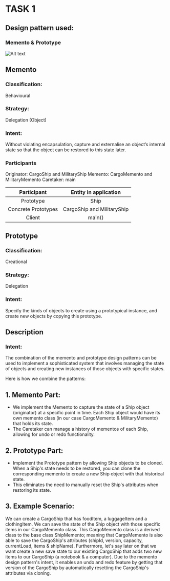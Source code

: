 # TASK 1

## Design pattern used:
### Memento & Prototype

![Alt text](https://cdn.discordapp.com/attachments/1092393954856669235/1140708107853508698/Task_1.jpg)

## Memento
### Classification:
Behavioural 
### Strategy:
Delegation (Object)
### Intent:
Without violating encapsulation, capture and externalise an object’s internal
state so that the object can be restored to this state later.

### Participants
Originator: CargoShip and MilitaryShip
Memento: CargoMemento and MilitaryMemento
Caretaker: main

| Participant         | Entity in application      |
| :-----------------: | :------------------------: |
| Prototype           | Ship                       |
| Concrete Prototypes | CargoShip and MilitaryShip |
| Client              | main()                     |

## Prototype

### Classification:
Creational

### Strategy:
Delegation

### Intent:
Specify the kinds of objects to create using a prototypical instance, and create new
objects by copying this prototype.

## Description
### Intent: 
The combination of the memento and prototype design patterns can be used to implement a sophisticated system that involves managing the state of objects and creating new instances of those objects with specific states. <br />

Here is how we combine the patterns:

## 1. Memento Part:
* We implement the Memento to capture the state of a Ship object (originator) at a specific point in time. Each Ship object would have its own memento class (in our case CargoMemento & MilitaryMemento) that holds its state.
* The Caretaker can manage a history of mementos of each Ship, allowing for undo or redo functionality.

## 2. Prototype Part:
* Implement the Prototype pattern by allowing Ship objects to be cloned. When a Ship's state needs to be restored, you can clone the corresponding memento to create a new Ship object with that historical state.
* This eliminates the need to manually reset the Ship's attributes when restoring its state.

## 3. Example Scenario:
We can create a CargoShip that has foodItem, a luggageItem and a clothingItem. We can save the state of the Ship object with those specific items in our CargoMemento class. This CargoMemento class is a derived class to the base class ShipMemento; meaning that CargoMemento is also able to save the CargoShip's attributes (shipId, version, capacity, currentLoad, items & shipName). Furthermore, let's say later on that we want create a new save state to our existing CargoShip that adds two new items to our CargoShip (a notebook & a computer). Due to the memento design pattern's intent, it enables an undo and redo feature by getting that version of the CargoShip by automatically resetting the CargoShip's attributes via cloning.